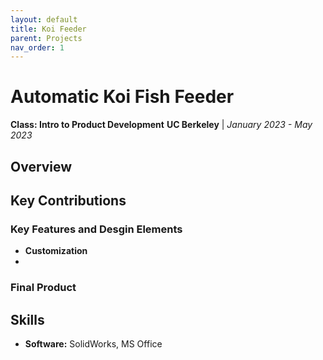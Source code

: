 ```yaml
---
layout: default
title: Koi Feeder
parent: Projects
nav_order: 1
---
```


# Automatic Koi Fish Feeder
**Class: Intro to Product Development**
**UC Berkeley** | *January 2023 - May 2023*

## Overview

## Key Contributions

### Key Features and Desgin Elements
- **Customization**
- 

### Final Product

## Skills
- **Software:** SolidWorks, MS Office
